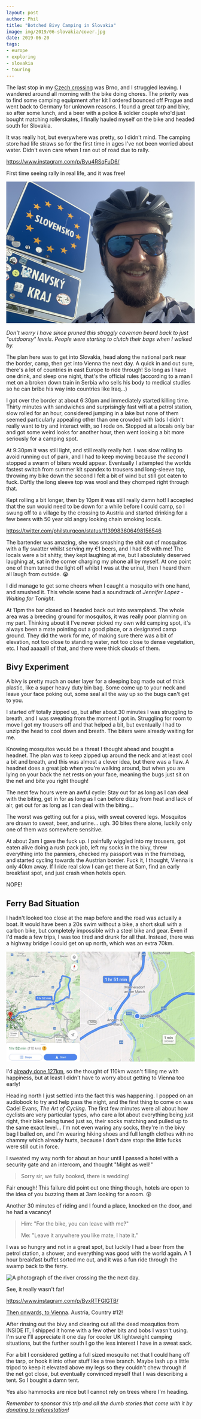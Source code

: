 ```yaml
---
layout: post
author: Phil
title: "Botched Bivy Camping in Slovakia"
image: img/2019/06-slovakia/cover.jpg
date: 2019-06-20
tags:
- europe
- exploring
- slovakia
- touring
---
```


The last stop in my [Czech crossing](/euro-trip-czech-republic/) was Brno, and I struggled leaving. I wandered around all morning with the bike doing chores. The priority was to find some camping equipment after kit I ordered bounced off Prague and went back to Germany for unknown reasons. I found a great tarp and bivy, so after some lunch, and a beer with a police & soldier couple who'd just bought matching rollerskates, I finally hauled myself on the bike and headed south for Slovakia.

It was really hot, but everywhere was pretty, so I didn't mind. The camping store had life straws so for the first time in ages I've not been worried about water. Didn't even care when I ran out of road due to rally.

https://www.instagram.com/p/Byu4RSqFuD6/

First time seeing rally in real life, and it was free!

![](img/2019/06-slovakia/BEARD.jpg)

_Don't worry I have since pruned this straggly caveman beard back to just "outdoorsy" levels. People were starting to clutch their bags when I walked by._

The plan here was to get into Slovakia, head along the national park near the border, camp, then get into Vienna the next day. A quick in and out sure, there's a lot of countries in east Europe to ride through! So long as I have one drink, and sleep one night, that's the official rules (according to a man I met on a broken down train in Serbia who sells his body to medical studies so he can bribe his way into countries like Iraq...)

I got over the border at about 6:30pm and immediately started killing time.
Thirty minutes with sandwiches and surprisingly fast wifi at a petrol station,
slow rolled for an hour, considered jumping in a lake but none of them seemed
particularly appealing other than one crowded with lads I didn't really want to
try and interact with, so I rode on. Stopped at a locals only bar and got some
weird looks for another hour, then went looking a bit more seriously for a
camping spot.

At 9:30pm it was still light, and still really really hot. I was slow rolling to avoid running out of park, and I had to keep moving because *the second* I stopped a swarm of biters would appear. Eventually I attempted the worlds fastest switch from summer kit spandex to trousers and long-sleeve top, throwing my bike down the second I felt a bit of wind but still got eaten to fuck. Daftly the long sleeve top was wool and they chomped right through that.

Kept rolling a bit longer, then by 10pm it was still really damn hot! I accepted that the sun would need to be down for a while before I could camp, so I swung off to a village by the crossing to Austria and started drinking for a few beers with 50 year old angry looking chain smoking locals.

https://twitter.com/philsturgeon/status/1139983606498156546

The bartender was amazing, she was smashing the shit out of mosquitos with a fly swatter whilst serving my €1 beers, and I had €8 with me! The locals were a bit shitty, they kept laughing at me, but I absolutely deserved laughing at, sat in the corner charging my phone all by myself. At one point one of them turned the light off whilst I was at the urinal, then I heard them all laugh from outside. 😭

I did manage to get some cheers when I caught a mosquito with one hand, and smushed it. This whole scene had a soundtrack of *Jennifer Lopez - Waiting for Tonight*.

At 11pm the bar closed so I headed back out into swampland. The whole area was a breeding ground for mosquitos, it was really poor planning on my part. Thinking about it I've never picked my own wild camping spot, it's always been a mate pointing out a good place, or a designated camp ground. They did the work for me, of making sure there was a bit of elevation, not too close to standing water, not too close to dense vegetation, etc. I had aaaaalll of that, and there were thick clouds of them.

## Bivy Experiment

A bivy is pretty much an outer layer for a sleeping bag made out of thick plastic, like a super heavy duty bin bag. Some come up to your neck and leave your face poking out, some seal all the way up so the bugs can't get to you.

I started off totally zipped up, but after about 30 minutes I was struggling to breath, and I was sweating from the moment I got in. Struggling for room to move I got my trousers off and that helped a bit, but eventually I had to unzip the head to cool down and breath. The biters were already waiting for me.

Knowing mosquitos would be a threat I thought ahead and bought a headnet. The plan was to keep zipped up around the neck and at least cool a bit and breath, and this was almost a clever idea, but there was a flaw. A headnet does a great job when you're walking around, but when you are lying on your back the net rests on your face, meaning the bugs just sit on the net and bite you right though!

The next few hours were an awful cycle: Stay out for as long as I can deal with the biting, get in for as long as I can before dizzy from heat and lack of air, get out for as long as I can deal with the biting...

The worst was getting out for a piss, with sweat covered legs. Mosquitos are drawn to sweat, beer, and urine... ugh. 30 bites there alone, luckily only one of them was somewhere sensitive.

At about 2am I gave the fuck up. I painfully wiggled into my trousers, got eaten alive doing a rush pack job, left my socks in the bivy, threw everything into the panniers, checked my passport was in the framebag, and started cycling towards the Austrian border. Fuck it, I thought, Vienna is only 40km away. If I ride real slow I can get there at 5am, find an early breakfast spot, and just crash when hotels open.

NOPE!

## Ferry Bad Situation

I hadn't looked too close at the map before and the road was actually a boat. It
would have been a 20s swim without a bike, a short skull with a carbon bike, but
completely impossible with a steel bike and gear. Even if I'd made a few trips,
I was too tired and drunk for all that. Instead, there was a highway bridge I
could get on up north, which was an extra 70km.

![](img/2019/06-slovakia/mapfuck.png)

I'd [already done 127km](https://www.strava.com/activities/2452900743), so the
thought of 110km wasn't filling me with happiness, but at least I didn't have to
worry about getting to Vienna too early!

Heading north I just settled into the fact this was happening. I popped on an audiobook to try and help pass the night, and the first thing to come on was Cadel Evans, _The Art of Cycling_. The first few minutes were all about how cyclists are very particular types, who care a lot about everything being just right, their bike being tuned just so, their socks matching and pulled up to the same exact level... I'm not even waring any socks, they're in the bivy bag I bailed on, and I'm wearing hiking shoes and full length clothes with no chammy which already hurts, because I don't dare stop: the little fucks were still out in force.

I sweated my way north for about an hour until I passed a hotel with a security gate and an intercom, and thought "Might as well!"

> Sorry sir, we fully booked, there is wedding!

Fair enough! This failure did point out one thing though, hotels are open to the idea of you buzzing them at 3am looking for a room. 😲

Another 30 minutes of riding and I found a place, knocked on the door, and he had a vacancy!

> Him: "For the bike, you can leave with me?"
>
> Me: "Leave it anywhere you like mate, I hate it."

I was so hungry and not in a great spot, but luckily I had a beer from the petrol station, a shower, and everything was good with the world again. A 1 hour breakfast buffet sorted me out, and it was a fun ride through the swamp back to the ferry.

![A photograph of the river crossing the the next day.](img/2019/06-slovakia/ferry.jpg)

See, it really wasn't far!

https://www.instagram.com/p/ByxRTFGlGTB/

[Then onwards, to Vienna](https://www.strava.com/activities/2454822090). Austria, Country #12!

After rinsing out the bivy and clearing out all the dead mosqutios from INSIDE
IT, I shipped it home with a few other bits and bobs I wasn't using. I'm sure
I'll appreciate it one day for cooler UK lightweight camping situations, but the
further south I go the less interest I have in a sweat sack.

For a bit I considered getting a full sized mosquito net that I could hang off
the tarp, or hook it into other stuff like a tree branch. Maybe lash up a little
tripod to keep it elevated above my legs so they couldn't chew through if the
net got close, but eventually convinced myself that I was describing a tent. So
I bought a damn tent.

Yes also hammocks are nice but I cannot rely on trees where I'm heading.

_Remember to sponsor this trip and all the dumb stories that come with it by [donating
to reforestation](/trees)!_
